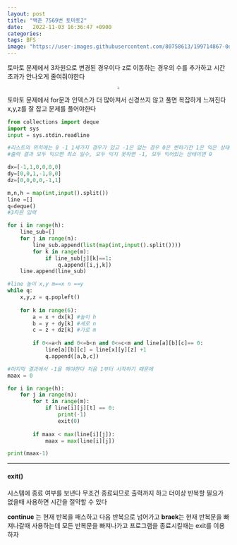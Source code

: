 ```yaml
---
layout: post
title: "백준 7569번 토마토2"
date:   2022-11-03 16:36:47 +0900
categories:
tags: BFS
image: "https://user-images.githubusercontent.com/80758613/199714867-0d71b713-f966-4d54-8390-5d1774132c9f.jpeg"
---
```


토마토 문제에서 3차원으로 변경된 경우이다 z로 이동하는 경우의 수를 추가하고 시간초과가 안나오게 줄여줘야한다

<center>
<img src="https://user-images.githubusercontent.com/80758613/199714867-0d71b713-f966-4d54-8390-5d1774132c9f.jpeg" style="zoom:30%;">
</center>

토마토 문제에서 for문과 인덱스가 더 많아져서 신경쓰지 않고 풀면 복잡하게 느껴진다 x,y,z를 잘 잡고 문제를 풀어야한다

```python
from collections import deque
import sys
input = sys.stdin.readline

#리스트의 위치에는 0 -1 1세가지 경우가 있고 -1은 없는 경우 0은 변하기전 1은 익은 상태이다
#출력 결과 모두 익으면 최소 일수, 모두 익지 못하면 -1, 모두 익어있는 상태이면 0

dx=[-1,1,0,0,0,0]
dy=[0,0,1,-1,0,0]
dz=[0,0,0,0,-1,1]

m,n,h = map(int,input().split())
line =[]
q=deque()
#3차원 입력

for i in range(h):
    line_sub=[]
    for j in range(n):
        line_sub.append(list(map(int,input().split())))
        for k in range(m):
            if line_sub[j][k]==1:
                q.append([i,j,k])
    line.append(line_sub)

#line 높이 x,y m==x n ==y
while q:
    x,y,z = q.popleft()
    
    for k in range(6):
        a = x + dx[k] #높이 h
        b = y + dy[k] #세로 n
        c = z + dz[k] #가로 m
        
        if 0<=a<h and 0<=b<n and 0<=c<m and line[a][b][c]== 0:
            line[a][b][c] = line[x][y][z] +1
            q.append([a,b,c])

#마지막 결과에서 -1을 해야한다 처음 1부터 시작하기 때문에     
maax = 0

for i in range(h):
    for j in range(n):
        for t in range(m):
            if line[i][j][t] == 0:
                print(-1)
                exit(0)
        
        if maax < max(line[i][j]):
            maax = max(line[i][j])

print(maax-1)
```

---

#### exit()

시스템에 종료 여부를 보낸다 무조건 종료되므로 출력까지 하고 더이상 반복할 필요가 없을때 사용하면 시간을 절약할 수 있다

**continue** 는 현재 반복을 패스하고 다음 반복으로 넘어가고 **braek**는 현재 반복문을 빠져나갈때 사용하는데 모든 반복문을 빠져나가고 프로그램을 종료시킬때는 exit를 이용하자

